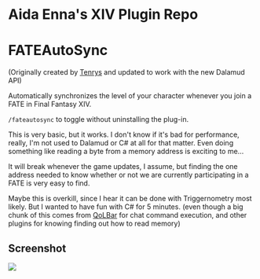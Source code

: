 # Aida Enna's XIV Plugin Repo

# FATEAutoSync

(Originally created by [Tenrys](https://github.com/Tenrys) and updated to work with the new Dalamud API)

Automatically synchronizes the level of your character whenever you join a FATE in Final Fantasy XIV.

`/fateautosync` to toggle without uninstalling the plug-in.

This is very basic, but it works. I don't know if it's bad for performance, really, I'm not used to Dalamud or C# at all for that matter. Even doing something like reading a byte from a memory address is exciting to me...

It will break whenever the game updates, I assume, but finding the one address needed to know whether or not we are currently participating in a FATE is very easy to find.

Maybe this is overkill, since I hear it can be done with Triggernometry most likely. But I wanted to have fun with C# for 5 minutes. (even though a big chunk of this comes from [QoLBar](https://github.com/UnknownX7/QoLBar) for chat command execution, and other plugins for knowing finding out how to read memory)

## Screenshot

![](https://user-images.githubusercontent.com/3979239/149154647-893be983-0b55-4a1a-b618-49efa6dd7a4d.png)
